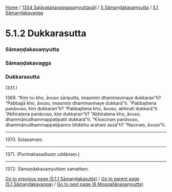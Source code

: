 
[Home](/) / [13S4 Saḷāyatanavaggasaṃyuttapāḷi](../../../13S4.md) / [5 Sāmaṇḍakasaṃyutta](../../5.md) / [5.1 Sāmaṇḍakavagga](../5.1.md)

# 5.1.2 Dukkarasutta

### Sāmaṇḍakasaṃyutta

### Sāmaṇḍakavagga

### Dukkarasutta

(331.)

1369\. “Kiṃ nu kho, āvuso sāriputta, imasmiṃ dhammavinaye dukkaran”ti? “Pabbajjā kho, āvuso, imasmiṃ dhammavinaye dukkarā”ti. “Pabbajitena panāvuso, kiṃ dukkaran”ti? “Pabbajitena kho, āvuso, abhirati dukkarā”ti. “Abhiratena panāvuso, kiṃ dukkaran”ti? “Abhiratena kho, āvuso, dhammānudhammappaṭipatti dukkarā”ti. “Kīvaciraṃ panāvuso, dhammānudhammappaṭipanno bhikkhu arahaṃ assā”ti? “Naciraṃ, āvuso”ti.

---

1370\. Soḷasamaṃ.



---

1371\. (Purimakasadisaṃ uddānaṃ.)



---

1372\. Sāmaṇḍakasaṃyuttaṃ samattaṃ.



[Go to previous page (5.1.1 Sāmaṇḍakasutta)](5.1.1.md) / [Go to parent page (5.1 Sāmaṇḍakavagga)](../5.1.md) / [Go to next page (6 Moggallānasaṃyutta)](../../6.md)


